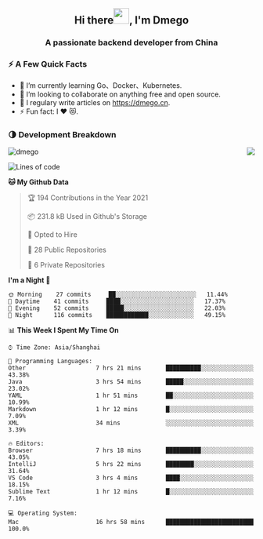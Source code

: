 <h2 align="center">Hi there<img src="https://cdn.jsdelivr.net/gh/dmego/images/img/Hi.gif" height="32" />, I'm Dmego </h2>
<h3 align="center">A passionate backend developer from China</h3>

### ⚡️ A Few Quick Facts

<ul>
    <li> 🌱 I’m currently learning Go、Docker、Kubernetes.</li>
    <li> 👯 I’m looking to collaborate on anything free and open source.</li>
    <li> 📝 I regulary write articles on <a href="https://dmego.cn">https://dmego.cn</a>.</li>
    <li> ⚡ Fun fact: I ❤️ 😻.</li>
</ul>

### 🌗 Development Breakdown

<img src="https://komarev.com/ghpvc/?username=dmego" alt="dmego" />

<img align="right" src="https://github-readme-stats.vercel.app/api?username=dmego&show_icons=true&icon_color=1573B3&hide_title=true&text_color=718096&bg_color=00000000&hide_border=true"/>

<!--START_SECTION:waka-->
![Lines of code](https://img.shields.io/badge/From%20Hello%20World%20I%27ve%20Written-228547%20lines%20of%20code-blue)

**🐱 My Github Data** 

> 🏆 194 Contributions in the Year 2021
 > 
> 📦 231.8 kB Used in Github's Storage 
 > 
> 💼 Opted to Hire
 > 
> 📜 28 Public Repositories 
 > 
> 🔑 6 Private Repositories  
 > 
**I'm a Night 🦉** 

```text
🌞 Morning    27 commits     ██░░░░░░░░░░░░░░░░░░░░░░░   11.44% 
🌆 Daytime    41 commits     ████░░░░░░░░░░░░░░░░░░░░░   17.37% 
🌃 Evening    52 commits     █████░░░░░░░░░░░░░░░░░░░░   22.03% 
🌙 Night      116 commits    ████████████░░░░░░░░░░░░░   49.15%

```


📊 **This Week I Spent My Time On** 

```text
⌚︎ Time Zone: Asia/Shanghai

💬 Programming Languages: 
Other                    7 hrs 21 mins       ██████████░░░░░░░░░░░░░░░   43.38% 
Java                     3 hrs 54 mins       █████░░░░░░░░░░░░░░░░░░░░   23.02% 
YAML                     1 hr 51 mins        ██░░░░░░░░░░░░░░░░░░░░░░░   10.99% 
Markdown                 1 hr 12 mins        █░░░░░░░░░░░░░░░░░░░░░░░░   7.09% 
XML                      34 mins             ░░░░░░░░░░░░░░░░░░░░░░░░░   3.39%

🔥 Editors: 
Browser                  7 hrs 18 mins       ██████████░░░░░░░░░░░░░░░   43.05% 
IntelliJ                 5 hrs 22 mins       ████████░░░░░░░░░░░░░░░░░   31.64% 
VS Code                  3 hrs 4 mins        ████░░░░░░░░░░░░░░░░░░░░░   18.15% 
Sublime Text             1 hr 12 mins        █░░░░░░░░░░░░░░░░░░░░░░░░   7.16%

💻 Operating System: 
Mac                      16 hrs 58 mins      █████████████████████████   100.0%

```


<!--END_SECTION:waka-->
